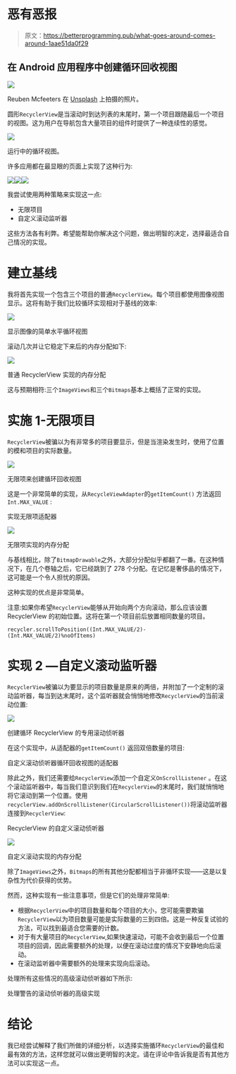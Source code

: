 # 恶有恶报

> 原文：<https://betterprogramming.pub/what-goes-around-comes-around-1aae51da0f29>

## 在 Android 应用程序中创建循环回收视图

![](img/75d25e74c18ba3a926ea31ebb5462364.png)

Reuben Mcfeeters 在 [Unsplash](https://unsplash.com/s/photos/circle?utm_source=unsplash&utm_medium=referral&utm_content=creditCopyText) 上拍摄的照片。

圆形`RecyclerView`是当滚动时到达列表的末尾时，第一个项目跟随最后一个项目的视图。这为用户在导航包含大量项目的组件时提供了一种连续性的感觉。

![](img/0de900438aea7b33e4f6ac46fd4e6146.png)

运行中的循环视图。

许多应用都在最显眼的页面上实现了这种行为:

![](img/d3e944f50da177f76a34ecd4d895fb32.png)![](img/1e8081284298f6a385bd0edc0cb2e860.png)![](img/d6b2508825fa61fbee92a1ad838db95a.png)

我尝试使用两种策略来实现这一点:

*   无限项目
*   自定义滚动监听器

这些方法各有利弊。希望能帮助你解决这个问题，做出明智的决定，选择最适合自己情况的实现。

# 建立基线

我将首先实现一个包含三个项目的普通`RecyclerView`。每个项目都使用图像视图显示。这将有助于我们比较循环实现相对于基线的效率:

![](img/07256cae1ff48854b61dfcebbe3ad426.png)

显示图像的简单水平循环视图

滚动几次并让它稳定下来后的内存分配如下:

![](img/01733cf2bf64982188fdb0a7c9ebae76.png)

普通 RecyclerView 实现的内存分配

这与预期相符:三个`ImageViews`和三个`Bitmaps`基本上概括了正常的实现。

# 实施 1-无限项目

`RecyclerView`被骗以为有非常多的项目要显示，但是当渲染发生时，使用了位置的模和项目的实际数量。

![](img/c314e145e13796c62f3df7e668650231.png)

无限项来创建循环回收视图

这是一个非常简单的实现，从`RecycleViewAdapter`的`getItemCount()` 方法返回`Int.MAX_VALUE` :

实现无限项适配器

![](img/6cd3790febacdb65f8c0c52faaae6014.png)

无限项实现的内存分配

与基线相比，除了`BitmapDrawable`之外，大部分分配似乎都翻了一番。在这种情况下，在几个卷轴之后，它已经跳到了 278 个分配。在记忆是奢侈品的情况下，这可能是一个令人担忧的原因。

这种实现的优点是非常简单。

注意:如果你希望`RecyclerView`能够从开始向两个方向滚动，那么应该设置 RecyclerView 的初始位置。这将在第一个项目前后放置相同数量的项目。

```
recycler.scrollToPosition((Int.MAX_VALUE/2)-(Int.MAX_VALUE/2)%noOfItems)
```

# 实现 2 —自定义滚动监听器

`RecyclerView`被骗以为要显示的项目数量是原来的两倍，并附加了一个定制的滚动监听器，每当到达末尾时，这个监听器就会悄悄地修改`RecyclerView`的当前滚动位置:

![](img/06cf6724073deb14fcbe5325a315c92d.png)

创建循环 RecyclerView 的专用滚动侦听器

在这个实现中，从适配器的`getItemCount()` 返回双倍数量的项目:

自定义滚动侦听器循环回收视图的适配器

除此之外，我们还需要给`RecyclerView`添加一个自定义`OnScrollListener` 。在这个滚动监听器中，每当我们意识到我们在`RecyclerView`的末尾时，我们就悄悄地将它滚动到第一个位置。使用`recyclerView.addOnScrollListener(CircularScrollListener())`将滚动监听器连接到`RecyclerView`:

RecyclerView 的自定义滚动侦听器

![](img/1f121d3569b358abdfaf0cf3636872a8.png)

自定义滚动实现的内存分配

除了`ImageViews`之外，`Bitmaps`的所有其他分配都相当于非循环实现——这是以复杂性为代价获得的优势。

然而，这种实现有一些注意事项，但是它们的处理非常简单:

*   根据`RecyclerView`中的项目数量和每个项目的大小，您可能需要欺骗`RecyclerView`以为项目数量可能是实际数量的三到四倍。这是一种反复试验的方法，可以找到最适合您需要的计数。
*   对于有大量项目的`RecyclerView`,如果快速滚动，可能不会收到最后一个位置项目的回调，因此需要额外的处理，以便在滚动过度的情况下安静地向后滚动。
*   在滚动监听器中需要额外的处理来实现向后滚动。

处理所有这些情况的高级滚动侦听器如下所示:

处理警告的滚动侦听器的高级实现

# 结论

我已经尝试解释了我们所做的详细分析，以选择实施循环`RecyclerView`的最佳和最有效的方法，这样您就可以做出更明智的决定。请在评论中告诉我是否有其他方法可以实现这一点。